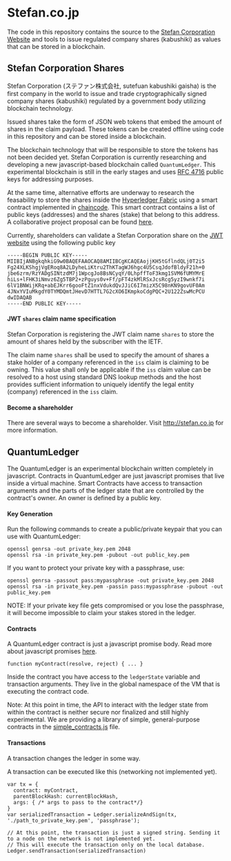 # Stefan.co.jp

The code in this repository contains the source to the [Stefan Corporation Website](https://stefan.co.jp) and tools to issue regulated company shares (kabushiki) as values that can be stored in a blockchain.

## Stefan Corporation Shares

Stefan Corporation (ステファン株式会社, sutefuan kabushiki gaisha) is the first company in the world to issue and trade cryptographically signed company shares (kabushiki) regulated by a government body utilizing blockchain technology. 

Issued shares take the form of JSON web tokens that embed the amount of shares in the claim payload. These tokens can be created offline using code in this repository and can be stored inside a blockchain.

The blockchain technology that will be responsible to store the tokens has not been decided yet. Stefan Corporation is currently researching and developing a new javascript-based blockchain called `QuantumLedger`. This experimental blockchain is still in the early stages and uses [RFC 4716](https://tools.ietf.org/html/rfc4716#section-3.4) public keys for addressing purposes.

At the same time, alternative efforts are underway to research the feasability to store the shares inside the [Hyperledger Fabric](http://github.com/hyperledger/fabric) using a smart contract implemented in [chaincode](https://github.com/hyperledger/fabric/blob/master/docs/API/SandboxSetup.md). This smart contract contains a list of public keys (addresses) and the shares (stake) that belong to this address. A collaborative project proposal can be found [here](https://docs.google.com/document/d/1YQ69FXUXAhw30LlJ4t5RFG4KxsCkvpu1oqpgqBZVr14/edit?usp=sharing). 

Currently, shareholders can validate a Stefan Corporation share on the [JWT website](http://jwt.io) using the following public key

    -----BEGIN PUBLIC KEY-----
    MIIBIjANBgkqhkiG9w0BAQEFAAOCAQ8AMIIBCgKCAQEAojjKH5tGflndQLj0T2i5
    Fg24XLKShgjVgERoq8A2LDyheLiKtru2ThKTagWJ6hgc4U5CsqJdofBldyF21h+0
    jbe6zrm/RzYADgSINtzdM7j1WpcgJo8BsNCyqY/0LhpffToF3kmg1SVM6fUMYMrE
    hiLs+lFHK3iNmvz6Zg5TBP2+zPguys0v+Ff/pFT4zkMlRSxJcsRcg5yzI9wnkf7i
    6lV1BNWijKRq+abEJKrr6gooFtZ1nxVdukdQvJJiC6I7mizX5C98nKN9govUF0Am
    4JNxYVIuMkgdY0TYMDQmtJHevD7HTTL7G2cXO6IKmpkoCdgPQC+2U122ZswMcPCU
    dwIDAQAB
    -----END PUBLIC KEY-----
    

#### JWT `shares` claim name specification

Stefan Corporation is registering the JWT claim name `shares` to store the amount of shares held by the subscriber with the IETF.

The claim name `shares` shall be used to specify the amount of shares a stake holder of a company referenced in the `iss` claim is claiming to be owning. This value shall only be applicable if the `iss` claim value can be resolved to a host using standard DNS lookup methods and the host provides sufficient information to uniquely identify the legal entity (company) referenced in the `iss` claim.

#### Become a shareholder

There are several ways to become a shareholder. Visit http://stefan.co.jp for more information.

## QuantumLedger

The QuantumLedger is an experimental blockchain written completely in javascript. Contracts in QuantumLedger are just javascript promises that live inside a virtual machine. Smart Contracts have access to transaction arguments and the parts of the ledger state that are controlled by the contract's owner. An owner is defined by a public key.

#### Key Generation

Run the following commands to create a public/private keypair that you can use with QuantumLedger:

    openssl genrsa -out private_key.pem 2048
    openssl rsa -in private_key.pem -pubout -out public_key.pem
    
If you want to protect your private key with a passphrase, use:

    openssl genrsa -passout pass:mypassphrase -out private_key.pem 2048
    openssl rsa -in private_key.pem -passin pass:mypassphrase -pubout -out public_key.pem
    
NOTE: If your private key file gets compromised or you lose the passphrase, it will become impossible to claim your stakes stored in the ledger.

#### Contracts

A QuantumLedger contract is just a javascript promise body. Read more about javascript promises [here](https://developer.mozilla.org/en/docs/Web/JavaScript/Reference/Global_Objects/Promise).

    function myContract(resolve, reject) { ... }
    
Inside the contract you have access to the `ledgerState` variable and transaction arguments. They live in the global namespace of the VM that is executing the contract code.

Note: At this point in time, the API to interact with the ledger state from within the contract is neither secure nor finalized and still highly experimental. We are providing a library of simple, general-purpose contracts in the [simple_contracts.js](https://github.com/buhrmi/stefan.co.jp/blob/master/simple_contracts.js) file.

#### Transactions

A transaction changes the ledger in some way.

A transaction can be executed like this (networking not implemented yet).
  
    var tx = {
      contract: myContract,
      parentBlockHash: currentBlockHash,
      args: { /* args to pass to the contract*/}
    }
    var serializedTransaction = Ledger.serializeAndSign(tx, './path_to_private_key.pem', 'passphrase');
    
    // At this point, the transaction is just a signed string. Sending it to a node on the network is not implemented yet.
    // This will execute the transaction only on the local database.
    Ledger.sendTransaction(serializedTransaction)
